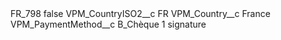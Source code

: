 <?xml version="1.0" encoding="UTF-8"?>
<CustomMetadata xmlns="http://soap.sforce.com/2006/04/metadata" xmlns:xsi="http://www.w3.org/2001/XMLSchema-instance" xmlns:xsd="http://www.w3.org/2001/XMLSchema">
    <label>FR_798</label>
    <protected>false</protected>
    <values>
        <field>VPM_CountryISO2__c</field>
        <value xsi:type="xsd:string">FR</value>
    </values>
    <values>
        <field>VPM_Country__c</field>
        <value xsi:type="xsd:string">France</value>
    </values>
    <values>
        <field>VPM_PaymentMethod__c</field>
        <value xsi:type="xsd:string">B_Chèque 1 signature</value>
    </values>
</CustomMetadata>
